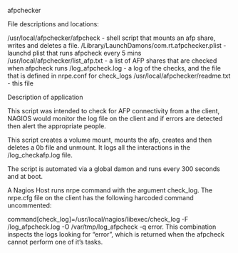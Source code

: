 afpchecker

File descriptions and locations:
 
/usr/local/afpchecker/afpcheck - shell script that mounts an afp share, writes and deletes a file. 
/Library/LaunchDamons/com.rt.afpchecker.plist - launchd plist that runs afpcheck every 5 mins
/usr/local/afpchecker/list_afp.txt - a list of AFP shares that are checked when afpcheck runs
/log_afpcheck.log - a log of the checks, and the file that is defined in nrpe.conf for check_logs
/usr/local/afpchecker/readme.txt - this file

Description of application

This script was intended to check for AFP connectivity from a the client, NAGIOS would monitor the log file on the client and if errors are detected then alert the appropriate people. 

This script creates a volume mount, mounts the afp, creates and then deletes a 0b file and unmount. It logs all the interactions in the /log_checkafp.log file. 

The script is automated via a global damon and runs every 300 seconds and at boot. 

A Nagios Host runs nrpe command with the argument check_log. The nrpe.cfg file on the client has the following harcoded command uncommented:

command[check_log]=/usr/local/nagios/libexec/check_log -F /log_afpcheck.log -O /var/tmp/log_afpcheck -q error. This combination inspects the logs looking for “error”, which is returned when the afpcheck cannot perform one of it’s tasks. 
